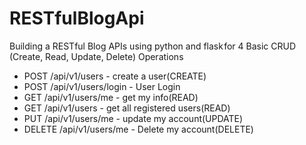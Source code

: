 # RESTfulBlogApi

Building a RESTful Blog APIs using python and flask for 4 Basic CRUD (Create, Read, Update, Delete) Operations

- POST /api/v1/users - create a user(CREATE)
- POST /api/v1/users/login - User Login
- GET /api/v1/users/me - get my info(READ)
- GET /api/v1/users - get all registered users(READ)
- PUT /api/v1/users/me - update my account(UPDATE)
- DELETE /api/v1/users/me - Delete my account(DELETE)
